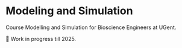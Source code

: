 # Modeling and Simulation

Course Modelling and Simulation for Bioscience Engineers at UGent. 

🚧 Work in progress till 2025. 
